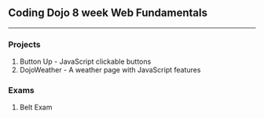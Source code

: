 ## Coding Dojo 8 week Web Fundamentals
***
### Projects
1. Button Up - JavaScript clickable buttons
2. DojoWeather - A weather page with JavaScript features

### Exams
1. Belt Exam